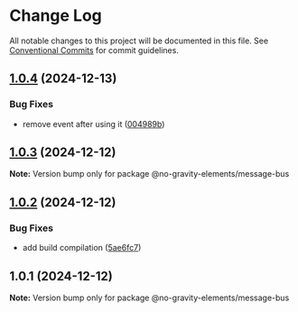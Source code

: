 # Change Log

All notable changes to this project will be documented in this file.
See [Conventional Commits](https://conventionalcommits.org) for commit guidelines.

## [1.0.4](https://github.com/no-gravity-company/no-gravity-elements/compare/@no-gravity-elements/message-bus@1.0.3...@no-gravity-elements/message-bus@1.0.4) (2024-12-13)

### Bug Fixes

- remove event after using it ([004989b](https://github.com/no-gravity-company/no-gravity-elements/commit/004989b5b19a1844d82c371539b3c5a1ea54c38a))

## [1.0.3](https://github.com/no-gravity-company/no-gravity-elements/compare/@no-gravity-elements/message-bus@1.0.2...@no-gravity-elements/message-bus@1.0.3) (2024-12-12)

**Note:** Version bump only for package @no-gravity-elements/message-bus

## [1.0.2](https://github.com/no-gravity-company/no-gravity-elements/compare/@no-gravity-elements/message-bus@1.0.1...@no-gravity-elements/message-bus@1.0.2) (2024-12-12)

### Bug Fixes

- add build compilation ([5ae6fc7](https://github.com/no-gravity-company/no-gravity-elements/commit/5ae6fc727ab670dca0bedbbfeb5b7c1a3f3d65c2))

## 1.0.1 (2024-12-12)

**Note:** Version bump only for package @no-gravity-elements/message-bus
